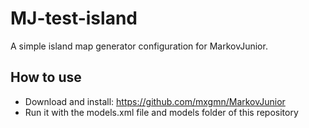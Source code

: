# MJ-test-island
 A simple island map generator configuration for MarkovJunior.

## How to use

* Download and install: https://github.com/mxgmn/MarkovJunior
* Run it with the models.xml file and models folder of this repository
